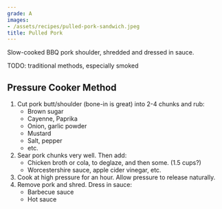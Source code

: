 ```yaml
---
grade: A
images:
- /assets/recipes/pulled-pork-sandwich.jpeg
title: Pulled Pork
---
```


Slow-cooked BBQ pork shoulder, shredded and dressed in sauce. 


TODO: traditional methods, especially smoked

## Pressure Cooker Method
1. Cut pork butt/shoulder (bone-in is great) into 2-4 chunks and rub:
    - Brown sugar
    - Cayenne, Paprika
    - Onion, garlic powder
    - Mustard
    - Salt, pepper
    - etc.
2. Sear pork chunks very well. Then add:
    - Chicken broth or cola, to deglaze, and then some. (1.5 cups?)
    - Worcestershire sauce, apple cider vinegar, etc.
3. Cook at high pressure for an hour. Allow pressure to release naturally.
4. Remove pork and shred. Dress in sauce:
    - Barbecue sauce
    - Hot sauce